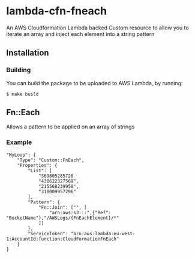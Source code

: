 # lambda-cfn-fneach
An AWS Cloudformation Lambda backed Custom resource to allow you to iterate an array and inject each element into a string pattern

## Installation

### Building
You can build the package to be uploaded to AWS Lambda, by running:

    $ make build


## Fn::Each
Allows a pattern to be applied on an array of strings

### Example

    "MyLoop": {
        "Type": "Custom::FnEach",
        "Properties": {
            "List": [
                "369805285720
                "438622327569",
                "215568239958",
                "310009957296"
            ],
            "Pattern": {
                "Fn::Join": ["", [
                    "arn:aws:s3:::",{"Ref": "BucketName"},"/AWSLogs/{FnEachElement}/*"
                ]]
            },
            "ServiceToken": "arn:aws:lambda:eu-west-1:AccountId:function:CloudFormationFnEach"
        }
    }
